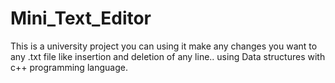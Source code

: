 # Mini_Text_Editor
This is a university project you can using it make any changes you want to any .txt file like insertion and deletion of any line..
using Data structures with c++ programming language.

